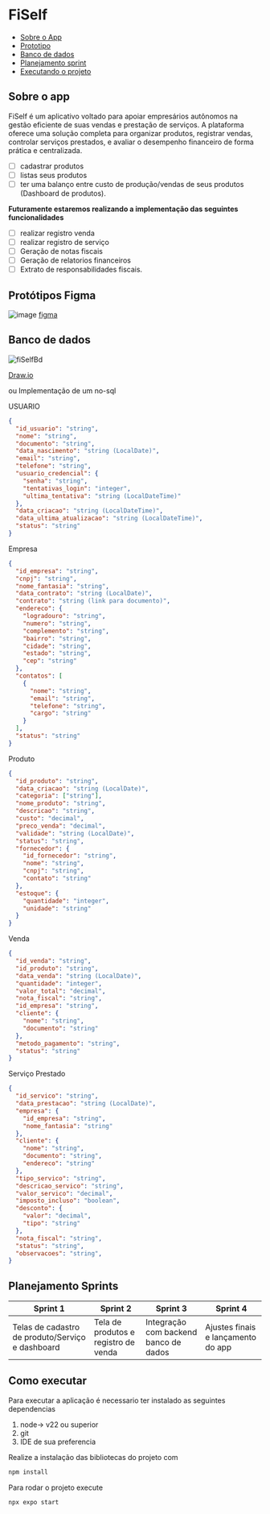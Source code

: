 # FiSelf
- [Sobre o App](https://github.com/lukkasmatheu/FiSelf/edit/main/README.md#sobre-o-app)
- [Prototipo](https://github.com/lukkasmatheu/FiSelf/edit/main/README.md#prot%C3%B3tipos-figma)
- [Banco de dados](https://github.com/lukkasmatheu/FiSelf/edit/main/README.md#banco-de-dados)
- [Planejamento sprint](https://github.com/lukkasmatheu/FiSelf/edit/main/README.md#planejamento-sprints)
- [Executando o projeto](https://github.com/lukkasmatheu/FiSelf/edit/main/README.md#como-executar)
## Sobre o app
FiSelf é um aplicativo voltado para apoiar empresários autônomos na gestão eficiente de suas vendas e prestação de serviços. A plataforma oferece uma solução completa para organizar produtos, registrar vendas, controlar serviços prestados, e avaliar o desempenho financeiro de forma prática e centralizada.
- [ ] cadastrar produtos
- [ ] listas seus produtos
- [ ] ter uma balanço entre custo de produção/vendas de seus produtos (Dashboard de produtos).
       
**Futuramente estaremos realizando a implementação das seguintes funcionalidades**
- [ ] realizar registro venda
- [ ] realizar registro de serviço
- [ ] Geração de notas fiscais
- [ ] Geração de relatorios financeiros
- [ ] Extrato de responsabilidades fiscais.

## Protótipos Figma
![image](https://github.com/user-attachments/assets/6eb20ccf-a7a8-4dd2-84e0-60f27d825778)
[figma](https://www.figma.com/design/cM8Xwtt9QVDvB4IDr9Pms2/LUCAS-MATHEUS-DOS-SANTOS's-team-library?node-id=0-1&t=Ckbyu3GBS8ofXBH8-1)

## Banco de dados


![fiSelfBd](https://github.com/user-attachments/assets/44cb841b-1fe2-4195-baf9-83d23d0a16d5)

[Draw.io](https://drive.google.com/file/d/10q1JqEQq9yh8QMegOIz_rHkLlQ0xwYgr/view?usp=drive_link)

ou Implementação de um no-sql

USUARIO
```json
{
  "id_usuario": "string",
  "nome": "string",
  "documento": "string",
  "data_nascimento": "string (LocalDate)",
  "email": "string",
  "telefone": "string",
  "usuario_credencial": {
    "senha": "string",
    "tentativas_login": "integer",
    "ultima_tentativa": "string (LocalDateTime)"
  },
  "data_criacao": "string (LocalDateTime)",
  "data_ultima_atualizacao": "string (LocalDateTime)",
  "status": "string"
}

```

Empresa
```json
{
  "id_empresa": "string",
  "cnpj": "string",
  "nome_fantasia": "string",
  "data_contrato": "string (LocalDate)",
  "contrato": "string (link para documento)",
  "endereco": {
    "logradouro": "string",
    "numero": "string",
    "complemento": "string",
    "bairro": "string",
    "cidade": "string",
    "estado": "string",
    "cep": "string"
  },
  "contatos": [
    {
      "nome": "string",
      "email": "string",
      "telefone": "string",
      "cargo": "string"
    }
  ],
  "status": "string"
}

```

Produto
```json
{
  "id_produto": "string",
  "data_criacao": "string (LocalDate)",
  "categoria": ["string"],
  "nome_produto": "string",
  "descricao": "string",
  "custo": "decimal",
  "preco_venda": "decimal",
  "validade": "string (LocalDate)",
  "status": "string",
  "fornecedor": {
    "id_fornecedor": "string",
    "nome": "string",
    "cnpj": "string",
    "contato": "string"
  },
  "estoque": {
    "quantidade": "integer",
    "unidade": "string"
  }
}

```
Venda
```json
{
  "id_venda": "string",
  "id_produto": "string",
  "data_venda": "string (LocalDate)",
  "quantidade": "integer",
  "valor_total": "decimal",
  "nota_fiscal": "string",
  "id_empresa": "string",
  "cliente": {
    "nome": "string",
    "documento": "string"
  },
  "metodo_pagamento": "string",
  "status": "string"
}

```
Serviço Prestado
```json
{
  "id_servico": "string",
  "data_prestacao": "string (LocalDate)",
  "empresa": {
    "id_empresa": "string",
    "nome_fantasia": "string"
  },
  "cliente": {
    "nome": "string",
    "documento": "string",
    "endereco": "string"
  },
  "tipo_servico": "string",
  "descricao_servico": "string",
  "valor_servico": "decimal",
  "imposto_incluso": "boolean",
  "desconto": {
    "valor": "decimal",
    "tipo": "string"
  },
  "nota_fiscal": "string",
  "status": "string",
  "observacoes": "string",
}

```

## Planejamento Sprints

|Sprint 1| Sprint 2| Sprint 3| Sprint 4|
|--|--|--|--|
|Telas de cadastro de produto/Serviço e dashboard|Tela de produtos e registro de venda| Integração com backend banco de dados|Ajustes finais e lançamento do app|


## Como executar 

Para executar a aplicação é necessario ter instalado as seguintes dependencias

1. node-> v22 ou superior 
2. git 
3. IDE de sua preferencia

Realize a instalação das bibliotecas do projeto com
```bash
npm install
```
Para rodar o projeto execute
```
npx expo start
```



